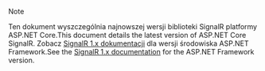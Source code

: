 > [!NOTE]
> <span data-ttu-id="60110-101">Ten dokument wyszczególnia najnowszej wersji biblioteki SignalR platformy ASP.NET Core.</span><span class="sxs-lookup"><span data-stu-id="60110-101">This document details the latest version of ASP.NET Core SignalR.</span></span> <span data-ttu-id="60110-102">Zobacz [SignalR 1.x dokumentacji](/aspnet/signalr/) dla wersji środowiska ASP.NET Framework.</span><span class="sxs-lookup"><span data-stu-id="60110-102">See the [SignalR 1.x documentation](/aspnet/signalr/) for the ASP.NET Framework version.</span></span>
